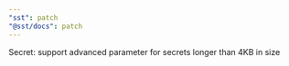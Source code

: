 ```yaml
---
"sst": patch
"@sst/docs": patch
---
```


Secret: support advanced parameter for secrets longer than 4KB in size
